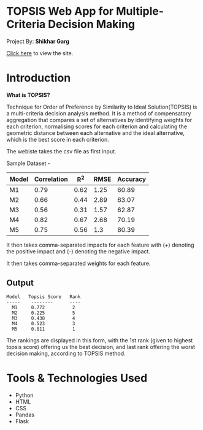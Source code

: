 # TOPSIS Web App for Multiple-Criteria Decision Making
Project By: **Shikhar Garg**

[Click here](http://sgarg8.pythonanywhere.com/) to view the site.

# Introduction

**What is TOPSIS?**

Technique for Order of Preference by Similarity to Ideal Solution(TOPSIS) is a multi-criteria decision analysis method. It is a method of compensatory aggregation that compares a set of alternatives by identifying weights for each criterion, normalising scores for each criterion and calculating the geometric distance between each alternative and the ideal alternative, which is the best score in each criterion.

The webiste takes the csv file as first input.

Sample Dataset -

Model | Correlation | R<sup>2</sup> | RMSE | Accuracy
------------ | ------------- | ------------ | ------------- | ------------
M1 |	0.79 | 0.62	| 1.25 | 60.89
M2 |  0.66 | 0.44	| 2.89 | 63.07
M3 |	0.56 | 0.31	| 1.57 | 62.87
M4 |	0.82 | 0.67	| 2.68 | 70.19
M5 |	0.75 | 0.56	| 1.3	 | 80.39

It then takes comma-separated impacts for each feature with (+) denoting the positive impact and (-) denoting the negative impact.

It then takes comma-separated weights for each feature.

## Output

```
Model   Topsis Score   Rank
-----    --------      ----
  M1     0.772          2
  M2     0.225          5
  M3     0.438          4
  M4     0.523          3
  M5     0.811          1
```

The rankings are displayed in this form, with the 1st rank (given to highest topsis score) offering us the best decision, and last rank offering the worst decision making, according to TOPSIS method.
 
# Tools & Technologies Used
* Python
* HTML
* CSS
* Pandas
* Flask
